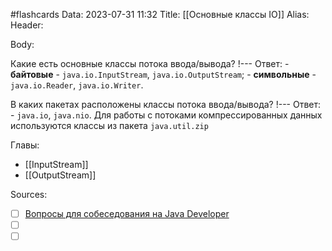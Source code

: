 #flashcards
Data: 2023-07-31 11:32
Title: [[Основные классы IO]]
Alias:
Header:




Body:


Какие есть основные классы потока ввода/вывода?
!---
Ответ:
	- **байтовые** - `java.io.InputStream`, `java.io.OutputStream`;
	- **символьные** - `java.io.Reader`, `java.io.Writer`.
<!--SR:!2023-11-04,10,430-->


В каких пакетах расположены классы потока ввода/вывода?
!---
Ответ:
	- `java.io`, `java.nio`. Для работы с потоками компрессированных данных используются классы из пакета `java.util.zip`
<!--SR:!2023-11-03,10,430-->




Главы:
- [[InputStream]]
- [[OutputStream]]


Sources:
- [ ] [Вопросы для собеседования на Java Developer](https://github.com/enhorse/java-interview/blob/master/README.md#%D0%9E%D0%9E%D0%9F)
- [ ] []()
- [ ] []()
